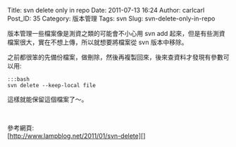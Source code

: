 Title: svn delete only in repo
Date: 2011-07-13 16:24
Author: carlcarl
Post_ID: 35
Category: 版本管理
Tags: svn
Slug: svn-delete-only-in-repo

版本管理一些檔案像是測資之類的可能會不小心用 svn add 起來，但是有些測資檔案很大，實在不想上傳，所以就想要將檔案從 svn 版本中移除。

之前都很笨的先備份檔案，做刪除，然後再複製回來，後來查資料才發現有參數可以用:

	:::bash
	svn delete --keep-local file


這樣就能保留這個檔案了～。

 

參考網頁:  
[http://www.lampblog.net/2011/01/svn-delete][]

  [http://www.lampblog.net/2011/01/svn-delete]: http://www.lampblog.net/2011/01/svn-delete%EF%BC%8D%E5%88%A0%E9%99%A4%E6%96%87%E4%BB%B6%E5%92%8C%E7%9B%AE%E5%BD%95/
